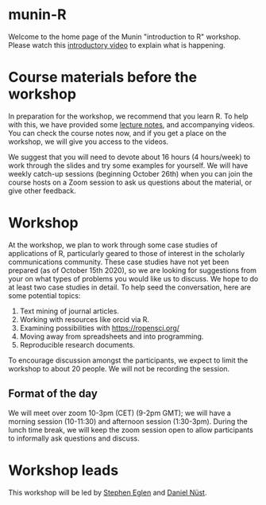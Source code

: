 # munin-R

Welcome to the home page of the Munin "introduction to R" workshop.
Please watch this [introductory video](...) to explain what is happening.

# Course materials before the workshop

In preparation for the workshop, we recommend that you learn R.  To
help with this, we have provided some [lecture
notes](https://github.com/lgatto/spr/blob/master/2020/spr-revised.pdf),
and accompanying videos.  You can check the course notes now, and if
you get a place on the workshop, we will give you access to the
videos.

We suggest that you will need to devote about 16 hours (4 hours/week)
to work through the slides and try some examples for yourself.  We
will have weekly catch-up sessions (beginning October 26th) when you
can join the course hosts on a Zoom session to ask us questions about
the material, or give other feedback.

# Workshop

At the workshop, we plan to work through some case studies of
applications of R, particularly geared to those of interest in the
scholarly communications community.  These case studies have not yet
been prepared (as of October 15th 2020), so we are looking for suggestions
from your on what types of problems you would like us to discuss.  We
hope to do at least two case studies in detail.  To help seed the
conversation, here are some potential topics:

1. Text mining of journal articles.
2. Working with resources like orcid via R.
3. Examining possibilities with https://ropensci.org/
4. Moving away from spreadsheets and into programming.
5. Reproducible research documents.

To encourage discussion amongst the participants, we expect to limit
the workshop to about 20 people.  We will not be recording the session.

## Format of the day

We will meet over zoom 10-3pm (CET) (9-2pm GMT); we will have
a morning session (10-11:30) and afternoon session (1:30-3pm).  During
the lunch time break, we will keep the zoom session open to allow
participants to informally ask questions and discuss.


# Workshop leads

This workshop will be led by [Stephen Eglen](https://sje30.github.io)
and [Daniel Nüst](https://nuest.staff.ifgi.de/).

